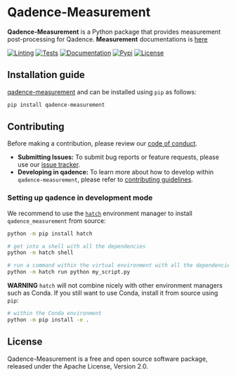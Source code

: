# Qadence-Measurement

**Qadence-Measurement** is a Python package that provides measurement post-processing for Qadence. **Measurement** documentations is [here](https://pasqal-io.github.io/qadence-hub/qadence-measurement/qadence-measurement/latest/)

[![Linting](https://github.com/pasqal-io/qadence-hub/qadence-measurement/actions/workflows/lint.yml/badge.svg)](https://github.com/pasqal-io/qadence-hub/qadence-measurement/actions/workflows/lint.yml)
[![Tests](https://github.com/pasqal-io/qadence-hub/qadence-measurement/actions/workflows/test.yml/badge.svg)](https://github.com/pasqal-io/qadence-hub/qadence-measurement/actions/workflows/test.yml)
[![Documentation](https://github.com/pasqal-io/qadence-hub/qadence-measurement/actions/workflows/build_docs.yml/badge.svg)](https://pasqal-io.github.io/qadence-hub/qadence-measurement/latest)
[![Pypi](https://badge.fury.io/py/qadence-measurement.svg)](https://pypi.org/project/qadence-measurement/)
[![License](https://img.shields.io/badge/License-Apache_2.0-blue.svg)](https://opensource.org/licenses/Apache-2.0)


## Installation guide

[qadence-measurement](https://pypi.org/project/qadence-measurement/) and can be installed using `pip` as follows:

```bash
pip install qadence-measurement
```

## Contributing

Before making a contribution, please review our [code of conduct](docs/CODE_OF_CONDUCT.md).

- **Submitting Issues:** To submit bug reports or feature requests, please use our [issue tracker](https://github.com/pasqal-io/qadence-hub/issues).
- **Developing in qadence:** To learn more about how to develop within `qadence-measurement`, please refer to [contributing guidelines](docs/CONTRIBUTING.md).

### Setting up qadence in development mode

We recommend to use the [`hatch`](https://hatch.pypa.io/latest/) environment manager to install `qadence_measurement` from source:

```bash
python -m pip install hatch

# get into a shell with all the dependencies
python -m hatch shell

# run a command within the virtual environment with all the dependencies
python -m hatch run python my_script.py
```

**WARNING**
`hatch` will not combine nicely with other environment managers such as Conda. If you still want to use Conda,
install it from source using `pip`:

```bash
# within the Conda environment
python -m pip install -e .
```


## License
Qadence-Measurement is a free and open source software package, released under the Apache License, Version 2.0.
